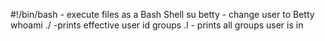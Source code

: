 #!/bin/bash - execute files as a Bash Shell
su betty - change user to Betty
whoami ./ -prints effective user id
groups .l - prints all groups user is in
